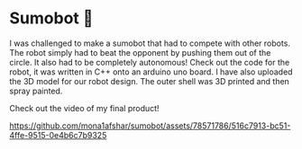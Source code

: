 # Sumobot 🤖
I was challenged to make a sumobot that had to compete with other robots. The robot simply had to beat the opponent by pushing them out of the circle. It also had to be completely autonomous! 
Check out the code for the robot, it was written in C++ onto an arduino uno board. I have also uploaded the 3D model for our robot design. The outer shell was 3D printed and then spray painted.

Check out the video of my final product!

https://github.com/mona1afshar/sumobot/assets/78571786/516c7913-bc51-4ffe-9515-0e4b6c7b9325

